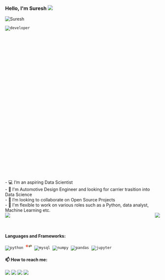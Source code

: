 ### Hello, I'm Suresh <img src="https://github.com/sciencepal/sciencepal/blob/master/assets/Hi.gif" width="29px">
<p align="left"> <img src="https://komarev.com/ghpvc/?username=sureshmecad" alt="Suresh" /> </p>

<code><img src="https://media.giphy.com/media/fAnzw6YK33jMwzp5wp/giphy.gif" alt="developer" align="left" width="500px" height="500px"  /></code>&nbsp;
<p align="left"> - 💻 I’m an aspiring Data Scientist <br>
- 🤝 I'm Automotive Design Engineer and looking for carrier trasition into Data Science <br>
- 👀 I’m looking to collaborate on Open Source Projects<br>
- 💬 I'm flexible to work on various roles such as a Python, data analyst, Machine Learning etc. <br>

<a href="https://https://github.com/sureshmecad/github-readme-stats">
<img src= "https://github-readme-stats.vercel.app/api?username=sureshmecad&theme=tokyonight&show_icons=true" />
</a>

<a href="https://github.com/sureshmecad/github-readme-stats">
<img align="right" src= "https://github-readme-stats.vercel.app/api/top-langs/?username=sureshmecad&layout=compact)](https://github.com/anuraghazra/github-readme-stats" />
  </a>
  <br/><br/><br/>
  
**Languages and Frameworks:**
<div>
<p align="left">
  <code><img src="https://github.com/abranhe/programming-languages-logos/blob/master/src/python/python_48x48.png" alt="python" width="20" height="20" /></code>&nbsp;
  <code><img src="https://raw.githubusercontent.com/github/explore/80688e429a7d4ef2fca1e82350fe8e3517d3494d/topics/git/git.png" alt="git" width="20" height="20" /></code>&nbsp;
  <code><img src="https://img.shields.io/badge/mysql-%2300f.svg?&style=for-the-badge&logo=mysql&logoColor=white" alt="mysql" /></code>&nbsp;
  <code><img src="https://img.shields.io/badge/numpy%20-%23013243.svg?&style=for-the-badge&logo=numpy&logoColor=white" alt="numpy"/></code>&nbsp;
  <code><img src="https://img.shields.io/badge/pandas%20-%23150458.svg?&style=for-the-badge&logo=pandas&logoColor=white" alt="pandas" /></code>&nbsp;
  <code><img src="https://img.shields.io/badge/Jupyter%20-%23F37626.svg?&style=for-the-badge&logo=Jupyter&logoColor=white" alt="jupyter" /></code>&nbsp;
  </p>
 </div>
 
  #### 📫 How to reach me:   
  [<img src="https://github.com/sciencepal/sciencepal/blob/master/assets/discord-round.svg" width="3.5%"/>](https://github.com/sureshmecad)
  [<img src="https://img.icons8.com/color/48/000000/linkedin.png" width="3.5%"/>](https://https://www.linkedin.com/in/anuganti-suresh-9aa17822/)
  [<img src="https://img.icons8.com/fluent/48/000000/instagram-new.png" width="3.5%"/>](https://www.instagram.com/anugantisuresh/?hl=en)
  <a href="mailto:rsow105@gmail.com"> <img src="https://img.icons8.com/fluent/48/000000/gmail.png" width="3.5%"/> </a>
